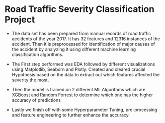 # Road Traffic Severity Classification Project
- The data set has been prepared from manual records of road traffic accidents of the year 2017. It has 32 features and 12316 instances of the accident. Then it is preprocessed for identification of major causes of the accident by analyzing it using different machine learning classification algorithms.



- The First step performed was EDA followed by different visualizations using Matplotlib, Seaborn and Plotly.
Created and cleared crucial Hypothesis based on the data to extract out which features affected the severity the most.



- Then the model is trained on 2 different ML Algorithms which are XGBoost and Random Forrest to determine which one has the higher accuracy of predictions


- Lastly we finish off with some Hyperparameter Tuning, pre-processing and feature engineering to further enhance the accuracy.
